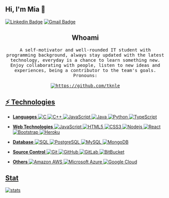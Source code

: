 ## Hi, I'm Mia 👋

[![Linkedin Badge](https://img.shields.io/badge/-miale-blue?style=flat-square&logo=Linkedin&logoColor=white&link=https://www.linkedin.com//in/miale/)](https://www.linkedin.com/in/miale/)
[![Gmail Badge](https://img.shields.io/badge/-tknle1@myseneca.ca-c14438?style=flat-square&logo=Gmail&logoColor=white&link=mailto:tknle1@myseneca.ca)](mailto:tknle1@myseneca.ca)


<h2 align="center"> Whoami</h2>
<p align="center">
  <samp>A self-motivator and well-rounded IT student with programming background, always stay updated with the latest technology, everyday is a chance to learn something new. Enjoy collaborating with people, listen to new ideas and experiences, being a contributor to the team's goals.
  </samp>
  <br>
  <samp> Pronouns: <a href="https://www.mypronouns.org/she-her" She/her </a>
  <br> <br>
  <img src="" alt="https://github.com/tknle" />
</p>

## ⚡ Technologies

* __Languages__  ![C](https://img.shields.io/badge/-C-blueviolet?style=flat-square&logo=c)
![C++](https://img.shields.io/badge/-C++-00599C?style=flat-square&logo=c)
![JavaScript](https://img.shields.io/badge/-JavaScript-black?style=flat-square&logo=javascript)
![Java](https://img.shields.io/badge/-java-E34A86?style=flat-square&logo=java)
![Python](https://img.shields.io/badge/-Python-black?style=flat-square&logo=Python)
![TypeScript](https://img.shields.io/badge/-TypeScript-007ACC?style=flat-square&logo=typescript)

* __Web Technologies__ ![JavaScript](https://img.shields.io/badge/-JavaScript-black?style=flat-square&logo=javascript)
![HTML5](https://img.shields.io/badge/-HTML5-E34F26?style=flat-square&logo=html5&logoColor=white)
![CSS3](https://img.shields.io/badge/-CSS3-1572B6?style=flat-square&logo=css3)
![Nodejs](https://img.shields.io/badge/-Nodejs-black?style=flat-square&logo=Node.js)
![React](https://img.shields.io/badge/-React-black?style=flat-square&logo=react)
![Bootstrap](https://img.shields.io/badge/-Bootstrap-563D7C?style=flat-square&logo=bootstrap)
![Heroku](https://img.shields.io/badge/-Heroku-430098?style=flat-square&logo=heroku)

* __Database__ ![SQL](https://img.shields.io/badge/-SQL-black?style=flat-square&logo=sql)
![PostgreSQL](https://img.shields.io/badge/-PostgreSQL-336791?style=flat-square&logo=postgresql)
![MySQL](https://img.shields.io/badge/-MySQL-black?style=flat-square&logo=mysql)
![MongoDB](https://img.shields.io/badge/-MongoDB-black?style=flat-square&logo=mongodb)

* __Source Control__ ![Git](https://img.shields.io/badge/-Git-black?style=flat-square&logo=git)
![GitHub](https://img.shields.io/badge/-GitHub-181717?style=flat-square&logo=github)
![GitLab](https://img.shields.io/badge/-GitLab-FCA121?style=flat-square&logo=gitlab)
![BitBucket](https://img.shields.io/badge/-BitBucket-darkblue?style=flat-square&logo=bitbucket)

* __Others__ ![Amazon AWS](https://img.shields.io/badge/Amazon%20AWS-232F3E?style=flat-square&logo=amazon-aws)
![Microsoft Azure](https://img.shields.io/badge/Microsoft%20Azure-232F7E?style=flat-square&logo=microsoft-azure)
![Google Cloud](https://img.shields.io/badge/Google%20Cloud-black?style=flat-square&logo=google-cloud)

## Stat

![stats](https://github-readme-stats.char-al.vercel.app/api?username=tknle&show_icons=true&count_private=true&theme=tokyonight)
